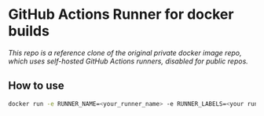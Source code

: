 # GitHub Actions Runner for docker builds
_This repo is a reference clone of the original private docker image repo, which uses self-hosted GitHub Actions runners, 
disabled for public repos._
## How to use

```bash
docker run -e RUNNER_NAME=<your_runner_name> -e RUNNER_LABELS=<your runner labels> -e RUNNER_URL=https://github.com/<your_github_org> -e RUNNER_TOKEN=<your_token> -v /var/run/docker.sock:/var/run/docker.sock mdefenders/ga-runner-docker
```
